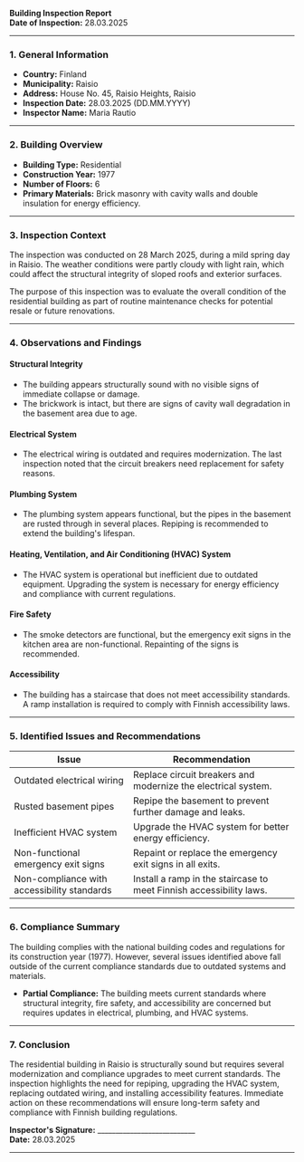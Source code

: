 

**Building Inspection Report**  
**Date of Inspection:** 28.03.2025  

---

### **1. General Information**

- **Country:** Finland  
- **Municipality:** Raisio  
- **Address:** House No. 45, Raisio Heights, Raisio  
- **Inspection Date:** 28.03.2025 (DD.MM.YYYY)  
- **Inspector Name:** Maria Rautio  

---

### **2. Building Overview**

- **Building Type:** Residential  
- **Construction Year:** 1977  
- **Number of Floors:** 6  
- **Primary Materials:** Brick masonry with cavity walls and double insulation for energy efficiency.  

---

### **3. Inspection Context**

The inspection was conducted on 28 March 2025, during a mild spring day in Raisio. The weather conditions were partly cloudy with light rain, which could affect the structural integrity of sloped roofs and exterior surfaces.

The purpose of this inspection was to evaluate the overall condition of the residential building as part of routine maintenance checks for potential resale or future renovations.

---

### **4. Observations and Findings**

#### **Structural Integrity**
- The building appears structurally sound with no visible signs of immediate collapse or damage.
- The brickwork is intact, but there are signs of cavity wall degradation in the basement area due to age.

#### **Electrical System**
- The electrical wiring is outdated and requires modernization. The last inspection noted that the circuit breakers need replacement for safety reasons.

#### **Plumbing System**
- The plumbing system appears functional, but the pipes in the basement are rusted through in several places. Repiping is recommended to extend the building's lifespan.

#### **Heating, Ventilation, and Air Conditioning (HVAC) System**
- The HVAC system is operational but inefficient due to outdated equipment. Upgrading the system is necessary for energy efficiency and compliance with current regulations.

#### **Fire Safety**
- The smoke detectors are functional, but the emergency exit signs in the kitchen area are non-functional. Repainting of the signs is recommended.

#### **Accessibility**
- The building has a staircase that does not meet accessibility standards. A ramp installation is required to comply with Finnish accessibility laws.

---

### **5. Identified Issues and Recommendations**

| **Issue**                          | **Recommendation**                                                                 |
|-------------------------------------|-----------------------------------------------------------------------------------|
| Outdated electrical wiring           | Replace circuit breakers and modernize the electrical system.                   |
| Rusted basement pipes                | Repipe the basement to prevent further damage and leaks.                        |
| Inefficient HVAC system             | Upgrade the HVAC system for better energy efficiency.                            |
| Non-functional emergency exit signs  | Repaint or replace the emergency exit signs in all exits.                       |
| Non-compliance with accessibility standards | Install a ramp in the staircase to meet Finnish accessibility laws.            |

---

### **6. Compliance Summary**

The building complies with the national building codes and regulations for its construction year (1977). However, several issues identified above fall outside of the current compliance standards due to outdated systems and materials.

- **Partial Compliance:** The building meets current standards where structural integrity, fire safety, and accessibility are concerned but requires updates in electrical, plumbing, and HVAC systems.

---

### **7. Conclusion**

The residential building in Raisio is structurally sound but requires several modernization and compliance upgrades to meet current standards. The inspection highlights the need for repiping, upgrading the HVAC system, replacing outdated wiring, and installing accessibility features. Immediate action on these recommendations will ensure long-term safety and compliance with Finnish building regulations.

**Inspector's Signature:** ___________________________  
**Date:** 28.03.2025  

---